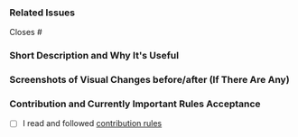 ### Related Issues
<!--  Put related issue number which this PR is closing. For example #123 -->

Closes #

### Short Description and Why It's Useful
<!-- Describe in a few words what is this Pull Request changing and why it's useful -->


### Screenshots of Visual Changes before/after (If There Are Any)
<!-- If you made any changes in the UI layer, please provide before/after screenshots -->


### Contribution and Currently Important Rules Acceptance
<!-- Please get familiar with following info -->

- [ ] I read and followed [contribution rules](https://github.com/hotwax/shopify-admin-helper/blob/main/CONTRIBUTING.md)
